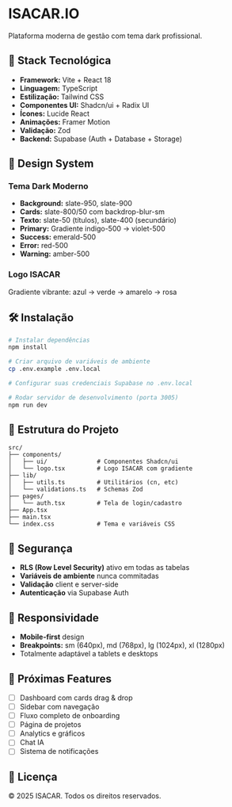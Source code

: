 # ISACAR.IO

Plataforma moderna de gestão com tema dark profissional.

## 🚀 Stack Tecnológica

- **Framework:** Vite + React 18
- **Linguagem:** TypeScript
- **Estilização:** Tailwind CSS
- **Componentes UI:** Shadcn/ui + Radix UI
- **Ícones:** Lucide React
- **Animações:** Framer Motion
- **Validação:** Zod
- **Backend:** Supabase (Auth + Database + Storage)

## 🎨 Design System

### Tema Dark Moderno
- **Background:** slate-950, slate-900
- **Cards:** slate-800/50 com backdrop-blur-sm
- **Texto:** slate-50 (títulos), slate-400 (secundário)
- **Primary:** Gradiente indigo-500 → violet-500
- **Success:** emerald-500
- **Error:** red-500
- **Warning:** amber-500

### Logo ISACAR
Gradiente vibrante: azul → verde → amarelo → rosa

## 🛠️ Instalação

```bash
# Instalar dependências
npm install

# Criar arquivo de variáveis de ambiente
cp .env.example .env.local

# Configurar suas credenciais Supabase no .env.local

# Rodar servidor de desenvolvimento (porta 3005)
npm run dev
```

## 📁 Estrutura do Projeto

```
src/
├── components/
│   ├── ui/              # Componentes Shadcn/ui
│   └── logo.tsx         # Logo ISACAR com gradiente
├── lib/
│   ├── utils.ts         # Utilitários (cn, etc)
│   └── validations.ts   # Schemas Zod
├── pages/
│   └── auth.tsx         # Tela de login/cadastro
├── App.tsx
├── main.tsx
└── index.css            # Tema e variáveis CSS
```

## 🔐 Segurança

- **RLS (Row Level Security)** ativo em todas as tabelas
- **Variáveis de ambiente** nunca commitadas
- **Validação** client e server-side
- **Autenticação** via Supabase Auth

## 📱 Responsividade

- **Mobile-first** design
- **Breakpoints:** sm (640px), md (768px), lg (1024px), xl (1280px)
- Totalmente adaptável a tablets e desktops

## 🎯 Próximas Features

- [ ] Dashboard com cards drag & drop
- [ ] Sidebar com navegação
- [ ] Fluxo completo de onboarding
- [ ] Página de projetos
- [ ] Analytics e gráficos
- [ ] Chat IA
- [ ] Sistema de notificações

## 📄 Licença

© 2025 ISACAR. Todos os direitos reservados.

